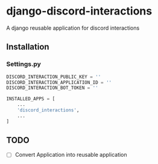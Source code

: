 # django-discord-interactions
A django reusable application for discord interactions


## Installation

### Settings.py
```python
DISCORD_INTERACTION_PUBLIC_KEY = ''
DISCORD_INTERACTION_APPLICATION_ID = ''
DISCORD_INTERACTION_BOT_TOKEN = ''

INSTALLED_APPS = [
    ...
    'discord_interactions',
    ...
]

```

## TODO
- [ ] Convert Application into reusable application